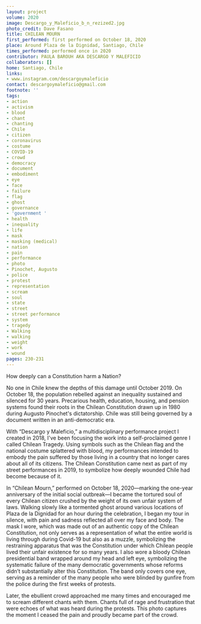 ```yaml
---
layout: project
volume: 2020
image: Descargo_y_Maleficio_b_n_rezized2.jpg
photo_credit: Dave Fasano
title: CHILEAN MOURN
first_performed: first performed on October 18, 2020
place: Around Plaza de la Dignidad, Santiago, Chile
times_performed: performed once in 2020
contributor: PAULA BAROUH AKA DESCARGO Y MALEFICIO
collaborators: []
home: Santiago, Chile
links:
- www.instagram.com/descargoymaleficio
contact: descargoymaleficio@gmail.com
footnote: ''
tags:
- action
- activism
- blood
- chant
- chanting
- Chile
- citizen
- coronavirus
- costume
- COVID-19
- crowd
- democracy
- document
- embodiment
- eye
- face
- failure
- flag
- ghost
- governance
- 'government '
- health
- inequality
- life
- mask
- masking (medical)
- nation
- pain
- performance
- photo
- Pinochet, Augusto
- police
- protest
- representation
- scream
- soul
- state
- street
- street performance
- system
- tragedy
- Walking
- walking
- weight
- work
- wound
pages: 230-231
---
```


How deeply can a Constitution harm a Nation?

No one in Chile knew the depths of this damage until October 2019. On October 18, the population rebelled against an inequality sustained and silenced for 30 years. Precarious health, education, housing, and pension systems found their roots in the Chilean Constitution drawn up in 1980 during Augusto Pinochet's dictatorship. Chile was still being governed by a document written in an anti-democratic era.

 

With “Descargo y Maleficio,” a multidisciplinary performance project I created in 2018, I've been focusing the work into a self-proclaimed genre I called Chilean Tragedy. Using symbols such as the Chilean flag and the national costume splattered with blood, my performances intended to embody the pain suffered by those living in a country that no longer cares about all of its citizens. The Chilean Constitution came next as part of my street performances in 2019, to symbolize how deeply wounded Chile had become because of it.

In “Chilean Mourn,” performed on October 18, 2020—marking the one-year anniversary of the initial social outbreak—I became the tortured soul of every Chilean citizen crushed by the weight of its own unfair system of laws. Walking slowly like a tormented ghost around various locations of Plaza de la Dignidad for an hour during the celebration, I began my tour in silence, with pain and sadness reflected all over my face and body. The mask I wore, which was made out of an authentic copy of the Chilean Constitution, not only serves as a representation of what the entire world is living through during Covid-19 but also as a muzzle, symbolizing the restraining apparatus that was the Constitution under which Chilean people lived their unfair existence for so many years. I also wore a bloody Chilean presidential band wrapped around my head and left eye, symbolizing the systematic failure of the many democratic governments whose reforms didn’t substantially alter this Constitution. The band only covers one eye, serving as a reminder of the many people who were blinded by gunfire from the police during the first weeks of protests. 

Later, the ebullient crowd approached me many times and encouraged me to scream different chants with them. Chants full of rage and frustration that were echoes of what was heard during the protests. This photo captures the moment I ceased the pain and proudly became part of the crowd.